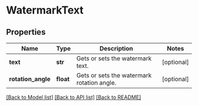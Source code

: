 # WatermarkText

## Properties
Name | Type | Description | Notes
------------ | ------------- | ------------- | -------------
**text** | **str** | Gets or sets the watermark text. | [optional] 
**rotation_angle** | **float** | Gets or sets the watermark rotation angle. | [optional] 

[[Back to Model list]](../README.md#documentation-for-models) [[Back to API list]](../README.md#documentation-for-api-endpoints) [[Back to README]](../README.md)

